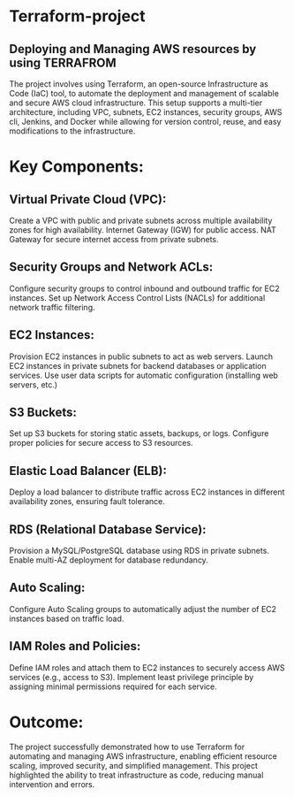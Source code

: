 # Terraform-project

## Deploying and Managing AWS resources by using TERRAFROM

The project involves using Terraform, an open-source Infrastructure as Code (IaC) tool, to automate the deployment and management of scalable and secure AWS cloud infrastructure. This setup supports a multi-tier architecture, including VPC, subnets, EC2 instances, security groups, AWS cli, Jenkins, and Docker while allowing for version control, reuse, and easy modifications to the infrastructure.

# Key Components:

## Virtual Private Cloud (VPC):
Create a VPC with public and private subnets across multiple availability zones for high availability.
Internet Gateway (IGW) for public access.
NAT Gateway for secure internet access from private subnets.

## Security Groups and Network ACLs:
Configure security groups to control inbound and outbound traffic for EC2 instances.
Set up Network Access Control Lists (NACLs) for additional network traffic filtering.

## EC2 Instances:
Provision EC2 instances in public subnets to act as web servers.
Launch EC2 instances in private subnets for backend databases or application services.
Use user data scripts for automatic configuration (installing web servers, etc.)

## S3 Buckets:
Set up S3 buckets for storing static assets, backups, or logs.
Configure proper policies for secure access to S3 resources.

## Elastic Load Balancer (ELB):
Deploy a load balancer to distribute traffic across EC2 instances in different availability zones, ensuring fault tolerance.

## RDS (Relational Database Service):
Provision a MySQL/PostgreSQL database using RDS in private subnets.
Enable multi-AZ deployment for database redundancy.

## Auto Scaling:
Configure Auto Scaling groups to automatically adjust the number of EC2 instances based on traffic load.

## IAM Roles and Policies:
Define IAM roles and attach them to EC2 instances to securely access AWS services (e.g., access to S3).
Implement least privilege principle by assigning minimal permissions required for each service.

# Outcome:
The project successfully demonstrated how to use Terraform for automating and managing AWS infrastructure, enabling efficient resource scaling, improved security, and simplified management. This project highlighted the ability to treat infrastructure as code, reducing manual intervention and errors.

